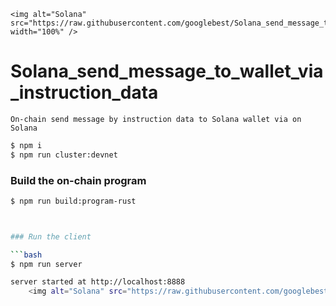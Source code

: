     <img alt="Solana" src="https://raw.githubusercontent.com/googlebest/Solana_send_message_to_wallet_via_instruction_data/master/new.jpg" width="100%" />
# Solana_send_message_to_wallet_via_instruction_data


    On-chain send message by instruction data to Solana wallet via on Solana




```bash
$ npm i
$ npm run cluster:devnet
```
### Build the on-chain program


```bash
$ npm run build:program-rust



### Run the client

```bash
$ npm run server

server started at http://localhost:8888
    <img alt="Solana" src="https://raw.githubusercontent.com/googlebest/Solana_send_message_to_wallet_via_instruction_data/master/new2.jpg" width="77%" />
